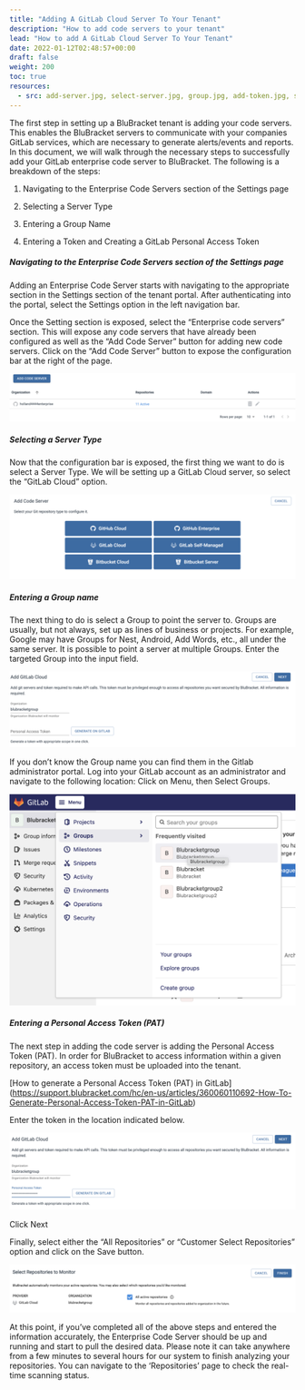 ```yaml
---
title: "Adding A GitLab Cloud Server To Your Tenant"
description: "How to add code servers to your tenant"
lead: "How to add A GitLab Cloud Server To Your Tenant"
date: 2022-01-12T02:48:57+00:00
draft: false
weight: 200
toc: true
resources:
  - src: add-server.jpg, select-server.jpg, group.jpg, add-token.jpg, select.jpg
---
```

The first step in setting up a BluBracket tenant is adding your code servers.  This enables the BluBracket servers to communicate with your companies GitLab services, which are necessary to generate alerts/events and reports.  In this document, we will walk through the necessary steps to successfully add your GitLab enterprise code server to BluBracket. The following is a breakdown of the steps:

1. Navigating to the Enterprise Code Servers section of the Settings page

2. Selecting a Server Type

3. Entering a Group Name

4. Entering a Token and Creating a GitLab Personal Access Token

##### Navigating to the Enterprise Code Servers section of the Settings page

Adding an Enterprise Code Server starts with navigating to the appropriate section in the Settings section of the tenant portal.  After authenticating into the portal, select the Settings option in the left navigation bar.

Once the Setting section is exposed, select the “Enterprise code servers” section.  This will expose any code servers that have already been configured as well as the “Add Code Server” button for adding new code servers.  Click on the “Add Code Server” button to expose the configuration bar at the right of the page.

![add server screenshot](add-server.jpg)

##### Selecting a Server Type

Now that the configuration bar is exposed, the first thing we want to do is select a Server Type.  We will be setting up a GitLab Cloud server, so select the “GitLab Cloud” option.

![select server screenshot](select-server.jpg)

##### Entering a Group name

The next thing to do is select a Group to point the server to.  Groups are usually, but not always, set up as lines of business or projects.  For example, Google may have Groups for Nest, Android, Add Words, etc., all under the same server.  It is possible to point a server at multiple Groups. Enter the targeted Group into the input field.

![group server screenshot](group.jpg)

If you don’t know the Group name you can find them in the Gitlab administrator portal.  Log into your GitLab account as an administrator and navigate to the following location: Click on Menu, then Select Groups.

![gitlab screenshot](gitlab.jpg)

##### Entering a Personal Access Token (PAT)

The next step in adding the code server is adding the Personal Access Token (PAT). In order for BluBracket to access information within a given repository, an access token must be uploaded into the tenant.

[How to generate a Personal Access Token (PAT) in GitLab] (https://support.blubracket.com/hc/en-us/articles/360060110692-How-To-Generate-Personal-Access-Token-PAT-in-GitLab)

Enter the token in the location indicated below.

![add token screenshot](add-token.jpg)

Click Next

Finally, select either the “All Repositories” or “Customer Select Repositories” option and click on the Save button.

![select creenshot](select.jpg)

At this point, if you’ve completed all of the above steps and entered the information accurately, the Enterprise Code Server should be up and running and start to pull the desired data. Please note it can take anywhere from a few minutes to several hours for our system to finish analyzing your repositories. You can navigate to the ‘Repositories’ page to check the real-time scanning status.

